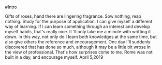 #Intro

Gifts of roses, hand there are lingering fragrance. Sow nothing, reap nothing. Study for the purpose of application. I can give myself a different way of learning. If I can learn something through an interest and develop myself habits, that's really nice. It 'll only take me a minute with writting it down. In this way, not only do I learn both knowledges at the same time, but also give others the reference and encouragement. One day I'll suddenly discovered that has done so much, although it may be a little bit wrose in the view of professional. That's how surprises come to me.
Rome was not built in a day, and encourage myself.
                                                                                                                              April 5,2019
